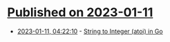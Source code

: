 # [Published on 2023-01-11](index.md)

* [2023-01-11, 04:22:10](https://lobste.rs/s/6mzkbg/string_integer_atoi_go) - [String to Integer (atoi) in Go](https://www.openmymind.net/String-To-Integer-atoi-in-Go/)

